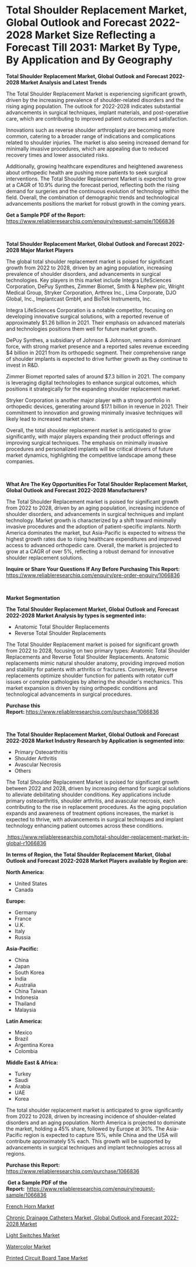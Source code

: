 <p><h1>Total Shoulder Replacement Market, Global Outlook and Forecast 2022-2028 Market Size Reflecting a Forecast Till 2031: Market By Type, By Application and By Geography</h1></p><p><strong>Total Shoulder Replacement Market, Global Outlook and Forecast 2022-2028 Market Analysis and Latest Trends</strong></p>
<p><p>The Total Shoulder Replacement Market is experiencing significant growth, driven by the increasing prevalence of shoulder-related disorders and the rising aging population. The outlook for 2022-2028 indicates substantial advancements in surgical techniques, implant materials, and post-operative care, which are contributing to improved patient outcomes and satisfaction. </p><p>Innovations such as reverse shoulder arthroplasty are becoming more common, catering to a broader range of indications and complications related to shoulder injuries. The market is also seeing increased demand for minimally invasive procedures, which are appealing due to reduced recovery times and lower associated risks. </p><p>Additionally, growing healthcare expenditures and heightened awareness about orthopedic health are pushing more patients to seek surgical interventions. The Total Shoulder Replacement Market is expected to grow at a CAGR of 10.9% during the forecast period, reflecting both the rising demand for surgeries and the continuous evolution of technology within the field. Overall, the combination of demographic trends and technological advancements positions the market for robust growth in the coming years.</p></p>
<p><strong>Get a Sample PDF of the Report:&nbsp;</strong> <a href="https://www.reliableresearchiq.com/enquiry/request-sample/1066836">https://www.reliableresearchiq.com/enquiry/request-sample/1066836</a></p>
<p>&nbsp;</p>
<p><strong>Total Shoulder Replacement Market, Global Outlook and Forecast 2022-2028 Major Market Players</strong></p>
<p><p>The global total shoulder replacement market is poised for significant growth from 2022 to 2028, driven by an aging population, increasing prevalence of shoulder disorders, and advancements in surgical technologies. Key players in this market include Integra LifeSciences Corporation, DePuy Synthes, Zimmer Biomet, Smith & Nephew plc, Wright Medical Group, Stryker Corporation, Arthrex Inc., Lima Corporate, DJO Global, Inc., Implantcast GmbH, and BioTek Instruments, Inc.</p><p>Integra LifeSciences Corporation is a notable competitor, focusing on developing innovative surgical solutions, with a reported revenue of approximately $1.26 billion in 2021. Their emphasis on advanced materials and technologies positions them well for future market growth.</p><p>DePuy Synthes, a subsidiary of Johnson & Johnson, remains a dominant force, with strong market presence and a reported sales revenue exceeding $4 billion in 2021 from its orthopedic segment. Their comprehensive range of shoulder implants is expected to drive further growth as they continue to invest in R&D.</p><p>Zimmer Biomet reported sales of around $7.3 billion in 2021. The company is leveraging digital technologies to enhance surgical outcomes, which positions it strategically for the expanding shoulder replacement market.</p><p>Stryker Corporation is another major player with a strong portfolio in orthopedic devices, generating around $17.1 billion in revenue in 2021. Their commitment to innovation and growing minimally invasive techniques will likely lead to increased market share.</p><p>Overall, the total shoulder replacement market is anticipated to grow significantly, with major players expanding their product offerings and improving surgical techniques. The emphasis on minimally invasive procedures and personalized implants will be critical drivers of future market dynamics, highlighting the competitive landscape among these companies.</p></p>
<p>&nbsp;</p>
<p><strong>What Are The Key Opportunities For Total Shoulder Replacement Market, Global Outlook and Forecast 2022-2028 Manufacturers?</strong></p>
<p><p>The Total Shoulder Replacement market is poised for significant growth from 2022 to 2028, driven by an aging population, increasing incidence of shoulder disorders, and advancements in surgical techniques and implant technology. Market growth is characterized by a shift toward minimally invasive procedures and the adoption of patient-specific implants. North America dominates the market, but Asia-Pacific is expected to witness the highest growth rates due to rising healthcare expenditures and improved access to advanced orthopedic care. Overall, the market is projected to grow at a CAGR of over 5%, reflecting a robust demand for innovative shoulder replacement solutions.</p></p>
<p><strong>Inquire or Share Your Questions If Any Before Purchasing This Report:</strong> <a href="https://www.reliableresearchiq.com/enquiry/pre-order-enquiry/1066836">https://www.reliableresearchiq.com/enquiry/pre-order-enquiry/1066836</a></p>
<p>&nbsp;</p>
<p><strong>Market Segmentation</strong></p>
<p><strong>The Total Shoulder Replacement Market, Global Outlook and Forecast 2022-2028 Market Analysis by types is segmented into:</strong></p>
<p><ul><li>Anatomic Total Shoulder Replacements</li><li>Reverse Total Shoulder Replacements</li></ul></p>
<p><p>The Total Shoulder Replacement market is poised for significant growth from 2022 to 2028, focusing on two primary types: Anatomic Total Shoulder Replacements and Reverse Total Shoulder Replacements. Anatomic replacements mimic natural shoulder anatomy, providing improved motion and stability for patients with arthritis or fractures. Conversely, Reverse replacements optimize shoulder function for patients with rotator cuff issues or complex pathologies by altering the shoulder's mechanics. This market expansion is driven by rising orthopedic conditions and technological advancements in surgical procedures.</p></p>
<p><strong>Purchase this Report:&nbsp;</strong><a href="https://www.reliableresearchiq.com/purchase/1066836">https://www.reliableresearchiq.com/purchase/1066836</a></p>
<p>&nbsp;</p>
<p><strong>The Total Shoulder Replacement Market, Global Outlook and Forecast 2022-2028 Market Industry Research by Application is segmented into:</strong></p>
<p><ul><li>Primary Osteoarthritis</li><li>Shoulder Arthritis</li><li>Avascular Necrosis</li><li>Others</li></ul></p>
<p><p>The Total Shoulder Replacement Market is poised for significant growth between 2022 and 2028, driven by increasing demand for surgical solutions to alleviate debilitating shoulder conditions. Key applications include primary osteoarthritis, shoulder arthritis, and avascular necrosis, each contributing to the rise in replacement procedures. As the aging population expands and awareness of treatment options increases, the market is expected to thrive, with advancements in surgical techniques and implant technology enhancing patient outcomes across these conditions.</p></p>
<p><a href="https://www.reliableresearchiq.com/total-shoulder-replacement-market-in-global-r1066836">&nbsp;https://www.reliableresearchiq.com/total-shoulder-replacement-market-in-global-r1066836</a></p>
<p><strong>In terms of Region, the Total Shoulder Replacement Market, Global Outlook and Forecast 2022-2028 Market Players available by Region are:</strong></p>
<p>
    <p> <strong> North America: </strong>
        <ul>
            <li>United States</li>
            <li>Canada</li>
        </ul>
        </p> 
    <p> <strong> Europe: </strong>
        <ul>
            <li>Germany</li>
            <li>France</li>
            <li>U.K.</li>
            <li>Italy</li>
            <li>Russia</li>
        </ul>
        </p> 
    <p> <strong> Asia-Pacific: </strong>
        <ul>
            <li>China</li>
            <li>Japan</li>
            <li>South Korea</li>
            <li>India</li>
            <li>Australia</li>
            <li>China Taiwan</li>
            <li>Indonesia</li>
            <li>Thailand</li>
            <li>Malaysia</li>
        </ul>
        </p> 
    <p> <strong> Latin America: </strong>
        <ul>
            <li>Mexico</li>
            <li>Brazil</li>
            <li>Argentina Korea</li>
            <li>Colombia</li>
        </ul>
        </p> 
    <p> <strong> Middle East & Africa: </strong>
        <ul>
            <li>Turkey</li>
            <li>Saudi</li>
            <li>Arabia</li>
            <li>UAE</li>
            <li>Korea</li>
        </ul>
    </p>
    </p>
<p><p>The total shoulder replacement market is anticipated to grow significantly from 2022 to 2028, driven by increasing incidence of shoulder-related disorders and an aging population. North America is projected to dominate the market, holding a 45% share, followed by Europe at 30%. The Asia-Pacific region is expected to capture 15%, while China and the USA will contribute approximately 5% each. This growth will be supported by advancements in surgical techniques and implant technologies across all regions.</p></p>
<p><strong>Purchase this Report: </strong><a href="https://www.reliableresearchiq.com/purchase/1066836">https://www.reliableresearchiq.com/purchase/1066836</a></p>
<p>&nbsp;<strong>Get a Sample PDF of the Report:&nbsp;&nbsp;</strong><a href="https://www.reliableresearchiq.com/enquiry/request-sample/1066836">https://www.reliableresearchiq.com/enquiry/request-sample/1066836</a></p>
<p><strong></strong></p>
<p><p><a href="https://medium.com/@benjamin.james7456/the-french-horn-industry-analysis-report-offers-a-comprehensive-and-current-examination-of-the-67d82db8d8d7">French Horn Market</a></p><p><a href="https://github.com/Annahawkins697/Market-Research-Report-List-1/blob/main/chronic-drainage-catheters-market-global-outlook-and-forecast-2022-2028-market.md">Chronic Drainage Catheters Market, Global Outlook and Forecast 2022-2028 Market</a></p><p><a href="https://www.linkedin.com/pulse/strategic-roadmap-global-light-switches-market-insights-opportunities-zbhtf?trackingId=gCkuj1LaThysfzoA%2FHZJmA%3D%3D">Light Switches Market</a></p><p><a href="https://medium.com/@benjamin.james7456/this-watercolor-market-research-report-evaluates-the-key-market-trends-drivers-and-affecting-4c4a0cef4784">Watercolor Market</a></p><p><a href="https://issuu.com/reportprime-2/docs/printed-circuit-board-tape-market-s_47b4ea687dc2de">Printed Circuit Board Tape Market</a></p></p>